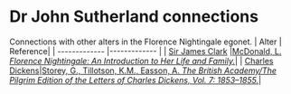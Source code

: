 # Dr John Sutherland connections
Connections with other alters in the Florence Nightingale egonet.
| Alter  | Reference|
| ------------- |------------- |
| [Sir James Clark](https://github.com/altealo/JamesClark/blob/master/README.md)  |[McDonald, L. *Florence Nightingale: An Introduction to Her Life and Family.*](https://books.google.co.uk/books?id=2dJ0CwAAQBAJ&pg=PA31&lpg=PA31&dq=james+clark+and+john+sutherland+florence+nightingale&source=bl&ots=FgKlXWBH8z&sig=ACfU3U3yYioLlAbBrYK4TwaIQ_hxi3X8CA&hl=en&sa=X&ved=2ahUKEwirlLHJit_kAhWGRMAKHeVEB4MQ6AEwDnoECAkQAQ#v=onepage&q=james%20clark%20and%20john%20sutherland%20florence%20nightingale&f=false)|
| [Charles Dickens](https://github.com/altealo/CharlesDickens/blob/master/README.md)|[Storey, G., Tillotson, K.M., Easson, A. *The British Academy/The Pilgrim Edition of the Letters of Charles Dickens, Vol. 7: 1853–1855.*](https://www.oxfordscholarlyeditions.com/view/10.1093/actrade/9780198126188.book.1/actrade-9780198126188-div1-504?r-1=1.000&wm-1=1&t-1=contents-tab&p1-1=1&w1-1=1.000)|
